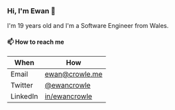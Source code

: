 ### Hi, I'm Ewan 👋

I'm 19 years old and I'm a Software Engineer from Wales.

#### 📫 How to reach me

| When | How |
| --- | --- |
| Email | ewan@crowle.me |
| Twitter | [@ewancrowle](https://twitter.com/ewancrowle) |
| LinkedIn | [in/ewancrowle](https://linkedin.com/in/ewancrowle) |
